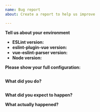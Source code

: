 ```yaml
---
name: Bug report
about: Create a report to help us improve

---
```


<!--
  Before posting the issue, please confirm that the problem you're getting
  is not related with your code editor configuration.
  To make sure it's not, run: yarn eslint src/your-file.vue
-->

**Tell us about your environment**	
* **ESLint version:**	
* **eslint-plugin-vue version:** 
* **vue-eslint-parser version:** 
* **Node version:**	

**Please show your full configuration:**
<!-- Paste content of your .eslintrc file -->
```json

```

**What did you do?**	
<!-- Please include the actual source code causing the issue. -->
```vue

```

**What did you expect to happen?**


**What actually happened?**
<!-- Please include the actual, raw output from ESLint. -->
